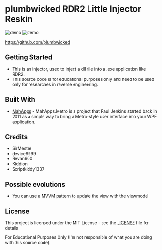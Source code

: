 # plumbwicked RDR2 Little Injector Reskin

![demo](https://www.unknowncheats.me/forum/attachments/red-dead-redemption-2-a/17729d1584306708-little-injector-reskin-littleinjector1-png)
![demo](https://www.unknowncheats.me/forum/attachments/red-dead-redemption-2-a/17728d1584306708-little-injector-reskin-littleinjector2-png)


https://github.com/plumbwicked

## Getting Started

- This is an injector, used to inject a dll file into a .exe application like RDR2.
- This source code is for educational purposes only and need to be used only for researches in reverse engineering.

## Built With

* [MahApps](https://mahapps.com/) - MahApps.Metro is a project that Paul Jenkins started back in 2011 as a simple way to bring a Metro-style user interface into your WPF application. 

## Credits
- SirMestre 
- device9999
- Revan600
- Kiddion
- Scriptkiddy1337

## Possible evolutions

- You can use a MVVM pattern to update the view with the viewmodel

## License

This project is licensed under the MIT License - see the [LICENSE](LICENSE) file for details

For Educational Purposes Only (I'm not responsible of what you are doing with this source code).
